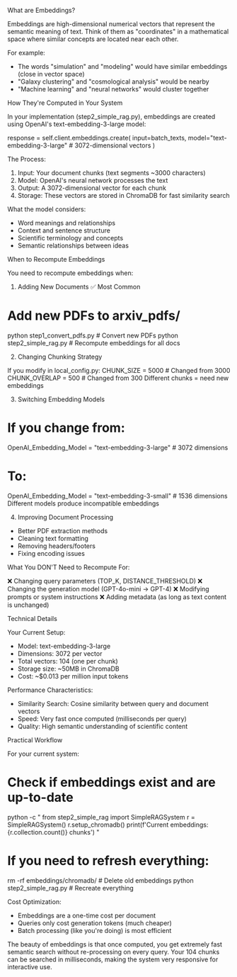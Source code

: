 What are Embeddings?

  Embeddings are high-dimensional numerical vectors that represent the semantic meaning of text. Think
  of them as "coordinates" in a mathematical space where similar concepts are located near each other.

  For example:
  - The words "simulation" and "modeling" would have similar embeddings (close in vector space)
  - "Galaxy clustering" and "cosmological analysis" would be nearby
  - "Machine learning" and "neural networks" would cluster together

  How They're Computed in Your System

  In your implementation (step2_simple_rag.py), embeddings are created using OpenAI's
  text-embedding-3-large model:

  response = self.client.embeddings.create(
      input=batch_texts,
      model="text-embedding-3-large"  # 3072-dimensional vectors
  )

  The Process:
  1. Input: Your document chunks (text segments ~3000 characters)
  2. Model: OpenAI's neural network processes the text
  3. Output: A 3072-dimensional vector for each chunk
  4. Storage: These vectors are stored in ChromaDB for fast similarity search

  What the model considers:
  - Word meanings and relationships
  - Context and sentence structure
  - Scientific terminology and concepts
  - Semantic relationships between ideas

  When to Recompute Embeddings

  You need to recompute embeddings when:

  1. Adding New Documents ✅ Most Common

  # Add new PDFs to arxiv_pdfs/
  python step1_convert_pdfs.py  # Convert new PDFs
  python step2_simple_rag.py    # Recompute embeddings for all docs

  2. Changing Chunking Strategy

  If you modify in local_config.py:
  CHUNK_SIZE = 5000      # Changed from 3000
  CHUNK_OVERLAP = 500    # Changed from 300
  Different chunks = need new embeddings

  3. Switching Embedding Models

  # If you change from:
  OpenAI_Embedding_Model = "text-embedding-3-large"  # 3072 dimensions
  # To:
  OpenAI_Embedding_Model = "text-embedding-3-small"  # 1536 dimensions
  Different models produce incompatible embeddings

  4. Improving Document Processing

  - Better PDF extraction methods
  - Cleaning text formatting
  - Removing headers/footers
  - Fixing encoding issues

  What You DON'T Need to Recompute For:

  ❌ Changing query parameters (TOP_K, DISTANCE_THRESHOLD)
  ❌ Changing the generation model (GPT-4o-mini → GPT-4)
  ❌ Modifying prompts or system instructions
  ❌ Adding metadata (as long as text content is unchanged)

  Technical Details

  Your Current Setup:
  - Model: text-embedding-3-large
  - Dimensions: 3072 per vector
  - Total vectors: 104 (one per chunk)
  - Storage size: ~50MB in ChromaDB
  - Cost: ~$0.013 per million input tokens

  Performance Characteristics:
  - Similarity Search: Cosine similarity between query and document vectors
  - Speed: Very fast once computed (milliseconds per query)
  - Quality: High semantic understanding of scientific content

  Practical Workflow

  For your current system:
  # Check if embeddings exist and are up-to-date
  python -c "
  from step2_simple_rag import SimpleRAGSystem
  r = SimpleRAGSystem()
  r.setup_chromadb()
  print(f'Current embeddings: {r.collection.count()} chunks')
  "

  # If you need to refresh everything:
  rm -rf embeddings/chromadb/  # Delete old embeddings
  python step2_simple_rag.py   # Recreate everything

  Cost Optimization:
  - Embeddings are a one-time cost per document
  - Queries only cost generation tokens (much cheaper)
  - Batch processing (like you're doing) is most efficient

  The beauty of embeddings is that once computed, you get extremely fast semantic search without
  re-processing on every query. Your 104 chunks can be searched in milliseconds, making the system very
   responsive for interactive use.